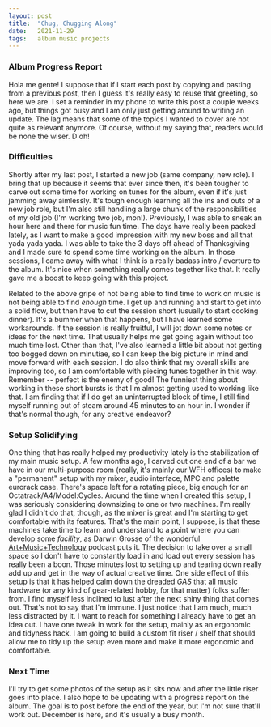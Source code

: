 ```yaml
---
layout: post
title:  "Chug, Chugging Along"
date:   2021-11-29
tags:   album music projects
---
```


### Album Progress Report

Hola me gente! I suppose that if I start each post by copying and pasting from a previous post, then I guess it's really easy to reuse that greeting, so here we are. I set a reminder in my phone to write this post a couple weeks ago, but things got busy and I am only just getting around to writing an update. The lag means that some of the topics I wanted to cover are not quite as relevant anymore. Of course, without my saying that, readers would be none the wiser. D'oh!

### Difficulties

Shortly after my last post, I started a new job (same company, new role). I bring that up because it seems that ever since then, it's been tougher to carve out some time for working on tunes for the album, even if it's just jamming away aimlessly. It's tough enough learning all the ins and outs of a new job role, but I'm also still handling a large chunk of the responsibilities of my old job (I'm working two job, mon!). Previously, I was able to sneak an hour here and there for music fun time. The days have really been packed lately, as I want to make a good impression with my new boss and all that yada yada yada. I was able to take the 3 days off ahead of Thanksgiving and I made sure to spend some time working on the album. In those sessions, I came away with what I think is a really badass intro / overture to the album. It's nice when something really comes together like that. It really gave me a boost to keep going with this project.

Related to the above gripe of not being able to find time to work on music is not being able to find _enough_ time. I get up and running and start to get into a solid flow, but then have to cut the session short (usually to start cooking dinner). It's a bummer when that happens, but I have learned some workarounds. If the session is really fruitful, I will jot down some notes or ideas for the next time. That usually helps me get going again without too much time lost. Other than that, I've also learned a little bit about not getting too bogged down on minutiae, so I can keep the big picture in mind and move forward with each session. I do also think that my overall skills are improving too, so I am comfortable with piecing tunes together in this way. Remember -- perfect is the enemy of good! The funniest thing about working in these short bursts is that I'm almost getting used to working like that. I am finding that if I do get an uninterrupted block of time, I still find myself running out of steam around 45 minutes to an hour in. I wonder if that's normal though, for any creative endeavor?

### Setup Solidifying

One thing that has really helped my productivity lately is the stabilization of my main music setup. A few months ago, I carved out one end of a bar we have in our multi-purpose room (really, it's mainly our WFH offices) to make a "permanent" setup with my mixer, audio interface, MPC and palette eurorack case. There's space left for a rotating piece, big enough for an Octatrack/A4/Model:Cycles. Around the time when I created this setup, I was seriously considering downsizing to one or two machines. I'm really glad I didn't do that, though, as the mixer is great and I'm starting to get comfortable with its features. That's the main point, I suppose, is that these machines take time to learn and understand to a point where you can develop some _facility_, as Darwin Grosse of the wonderful [Art+Music+Technology](https://artmusictech.libsyn.com/) podcast puts it. The decision to take over a small space so I don't have to constantly load in and load out every session has really been a boon. Those minutes lost to setting up and tearing down really add up and get in the way of actual creative time. One side effect of this setup is that it has helped calm down the dreaded _GAS_ that all music hardware (or any kind of gear-related hobby, for that matter) folks suffer from. I find myself less inclined to lust after the next shiny thing that comes out. That's not to say that I'm immune. I just notice that I am much, much less distracted by it. I want to reach for something I already have to get an idea out. I have one tweak in work for the setup, mainly as an ergonomic and tidyness hack. I am going to build a custom fit riser / shelf that should allow me to tidy up the setup even more and make it more ergonomic and comfortable.

### Next Time

I'll try to get some photos of the setup as it sits now and after the little riser goes into place. I also hope to be updating with a progress report on the album. The goal is to post before the end of the year, but I'm not sure that'll work out. December is here, and it's usually a busy month. 

